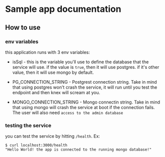 # Sample app documentation

## How to use

### env variables
this application runs with 3 env variables: 
* isSql - this is the variable you'll use to define the database that the service will use. if the value is `true`, then it will use postgres. if it's other value, then it will use mongo by default.

* PG_CONNECTION_STRING - Postgrest connection string. Take in mind that using postgres won't crash the service, it will run until you test the endpoint and then knex will scream at you.

* MONGO_CONNECTION_STRING - Mongo connectin string. Take in mind that using mongo will crash the service at boot if the connection fails. The user will also need `access to the admin database`

### testing the service
you can test the service by hitting `/health`. Ex:
```
$ curl localhost:3000/health
"Hello World! the app is connected to the running mongo database!"
```